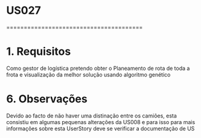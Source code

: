 # US027
=======================================


# 1. Requisitos

Como gestor de logística pretendo obter o Planeamento de rota de toda a frota e visualização da melhor solução usando algoritmo genético

# 6. Observações

Devido ao facto de não haver uma distinação entre os camiões, esta consistiu em algumas pequenas alterações da US008 e para isso para mais informações sobre esta UserStory deve se verificar a documentação de US


